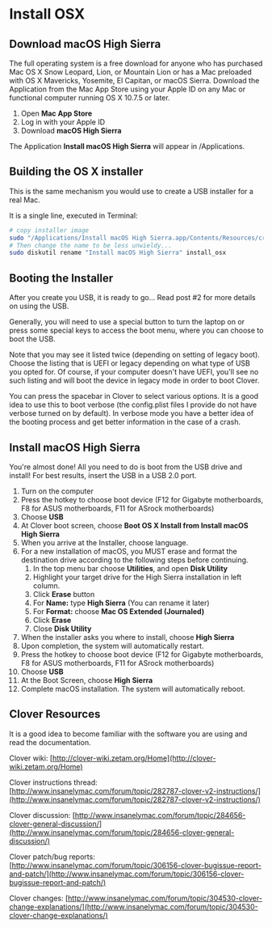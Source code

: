 # Install OSX

## **Download macOS High Sierra**

The full operating system is a free download for anyone who has purchased Mac OS X Snow Leopard, Lion, or Mountain Lion or has a Mac preloaded with OS X Mavericks, Yosemite, El Capitan, or macOS Sierra. Download the Application from the Mac App Store using your Apple ID on any Mac or functional computer running OS X 10.7.5 or later.

1. Open **Mac App Store**
2. Log in with your Apple ID
3. Download **macOS High Sierra**

The Application **Install macOS High Sierra** will appear in /Applications.

## **Building the OS X installer**

This is the same mechanism you would use to create a USB installer for a real Mac.  
  
It is a single line, executed in Terminal:

```bash
# copy installer image
sudo "/Applications/Install macOS High Sierra.app/Contents/Resources/createinstallmedia" --volume  /Volumes/install_osx --nointeraction
# Then change the name to be less unwieldy...
sudo diskutil rename "Install macOS High Sierra" install_osx
```



## **Booting the Installer**

After you create you USB, it is ready to go... Read post \#2 for more details on using the USB.  
  
Generally, you will need to use a special button to turn the laptop on or press some special keys to access the boot menu, where you can choose to boot the USB.

Note that you may see it listed twice \(depending on setting of legacy boot\). Choose the listing that is UEFI or legacy depending on what type of USB you opted for. Of course, if your computer doesn't have UEFI, you'll see no such listing and will boot the device in legacy mode in order to boot Clover.  
  
You can press the spacebar in Clover to select various options. It is a good idea to use this to boot verbose \(the config.plist files I provide do not have verbose turned on by default\). In verbose mode you have a better idea of the booting process and get better information in the case of a crash.

## **Install macOS High Sierra**

You're almost done! All you need to do is boot from the USB drive and install! For best results, insert the USB in a USB 2.0 port.

1. Turn on the computer
2. Press the hotkey to choose boot device \(F12 for Gigabyte motherboards, F8 for ASUS motherboards, F11 for ASrock motherboards\)
3. Choose **USB** 
4. At Clover boot screen, choose **Boot OS X Install from Install macOS High Sierra** 
5. When you arrive at the Installer, choose language.
6. For a new installation of macOS, you MUST erase and format the destination drive according to the following steps before continuing.
   1. In the top menu bar choose **Utilities**, and open **Disk Utility**
   2. Highlight your target drive for the High Sierra installation in left column.
   3. Click **Erase** button
   4. For **Name:** type **High Sierra** \(You can rename it later\)
   5. For **Format:** choose **Mac OS Extended \(Journaled\)**
   6. Click **Erase**
   7. Close **Disk Utility**
7. When the installer asks you where to install, choose **High Sierra**
8. Upon completion, the system will automatically restart.
9. Press the hotkey to choose boot device \(F12 for Gigabyte motherboards, F8 for ASUS motherboards, F11 for ASrock motherboards\)
10. Choose **USB**
11. At the Boot Screen, choose **High Sierra**
12. Complete macOS installation. The system will automatically reboot.

##  **Clover Resources**

It is a good idea to become familiar with the software you are using and read the documentation.  
  
Clover wiki: [http://clover-wiki.zetam.org/Home](http://clover-wiki.zetam.org/Home)  
  
Clover instructions thread: [http://www.insanelymac.com/forum/topic/282787-clover-v2-instructions/](http://www.insanelymac.com/forum/topic/282787-clover-v2-instructions/)  
  
Clover discussion: [http://www.insanelymac.com/forum/topic/284656-clover-general-discussion/](http://www.insanelymac.com/forum/topic/284656-clover-general-discussion/)  
  
Clover patch/bug reports: [http://www.insanelymac.com/forum/topic/306156-clover-bugissue-report-and-patch/](http://www.insanelymac.com/forum/topic/306156-clover-bugissue-report-and-patch/)  
  
Clover changes: [http://www.insanelymac.com/forum/topic/304530-clover-change-explanations/](http://www.insanelymac.com/forum/topic/304530-clover-change-explanations/)



